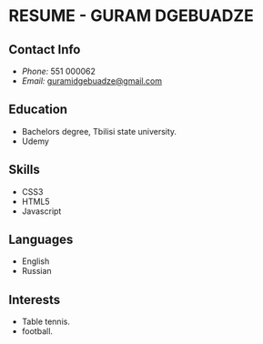 # RESUME - GURAM DGEBUADZE

## Contact Info

- <em>Phone:</em> 551 000062
- <em>Email:</em> guramidgebuadze@gmail.com

## Education

- Bachelors degree, Tbilisi state university.
- Udemy

## Skills

- CSS3
- HTML5
- Javascript

## Languages

- English
- Russian

## Interests

- Table tennis.
- football.
